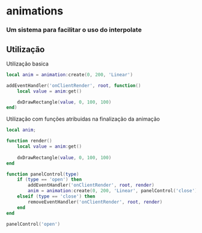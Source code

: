 # animations
### Um sistema para facilitar o uso do interpolate

## Utilização
Utilização basica
```lua
local anim = animation:create(0, 200, 'Linear')

addEventHandler('onClientRender', root, function()
    local value = anim:get()

    dxDrawRectangle(value, 0, 100, 100)
end)
```
Utilização com funções atribuidas na finalização da animação
```lua
local anim;

function render()
    local value = anim:get()
    
    dxDrawRectangle(value, 0, 100, 100)
end

function panelControl(type)
    if (type == 'open') then
        addEventHandler('onClientRender', root, render)
        anim = animation:create(0, 200, 'Linear', panelControl('close'))
    elseif (type == 'close') then
        removeEventHandler('onClientRender', root, render)
    end
end

panelControl('open')
```
